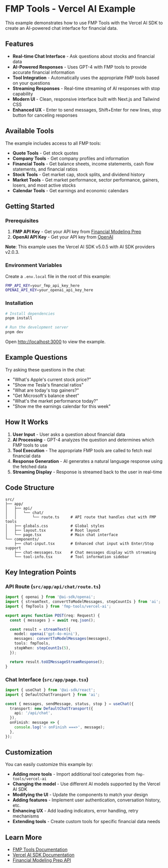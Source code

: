 # FMP Tools - Vercel AI Example

This example demonstrates how to use FMP Tools with the Vercel AI SDK to create an AI-powered chat interface for financial data.

## Features

- **Real-time Chat Interface** - Ask questions about stocks and financial data
- **AI-Powered Responses** - Uses GPT-4 with FMP tools to provide accurate financial information
- **Tool Integration** - Automatically uses the appropriate FMP tools based on your questions
- **Streaming Responses** - Real-time streaming of AI responses with stop capability
- **Modern UI** - Clean, responsive interface built with Next.js and Tailwind CSS
- **Enhanced UX** - Enter to send messages, Shift+Enter for new lines, stop button for canceling responses

## Available Tools

The example includes access to all FMP tools:

- **Quote Tools** - Get stock quotes
- **Company Tools** - Get company profiles and information
- **Financial Tools** - Get balance sheets, income statements, cash flow statements, and financial ratios
- **Stock Tools** - Get market cap, stock splits, and dividend history
- **Market Tools** - Get market performance, sector performance, gainers, losers, and most active stocks
- **Calendar Tools** - Get earnings and economic calendars

## Getting Started

### Prerequisites

1. **FMP API Key** - Get your API key from [Financial Modeling Prep](https://financialmodelingprep.com/developer/docs/)
2. **OpenAI API Key** - Get your API key from [OpenAI](https://platform.openai.com/api-keys)

**Note**: This example uses the Vercel AI SDK v5.0.5 with AI SDK providers v2.0.3.

### Environment Variables

Create a `.env.local` file in the root of this example:

```bash
FMP_API_KEY=your_fmp_api_key_here
OPENAI_API_KEY=your_openai_api_key_here
```

### Installation

```bash
# Install dependencies
pnpm install

# Run the development server
pnpm dev
```

Open [http://localhost:3000](http://localhost:3000) to view the example.

## Example Questions

Try asking these questions in the chat:

- "What's Apple's current stock price?"
- "Show me Tesla's financial ratios"
- "What are today's top gainers?"
- "Get Microsoft's balance sheet"
- "What's the market performance today?"
- "Show me the earnings calendar for this week"

## How It Works

1. **User Input** - User asks a question about financial data
2. **AI Processing** - GPT-4 analyzes the question and determines which FMP tools to use
3. **Tool Execution** - The appropriate FMP tools are called to fetch real financial data
4. **Response Generation** - AI generates a natural language response using the fetched data
5. **Streaming Display** - Response is streamed back to the user in real-time

## Code Structure

```
src/
├── app/
│   ├── api/
│   │   └── chat/
│   │       └── route.ts     # API route that handles chat with FMP tools
│   ├── globals.css          # Global styles
│   ├── layout.tsx           # Root layout
│   └── page.tsx             # Main chat interface
└── components/
    ├── chat-input.tsx       # Enhanced chat input with Enter/Stop support
    ├── chat-messages.tsx    # Chat messages display with streaming
    └── tool-info.tsx        # Tool information sidebar
```

## Key Integration Points

### API Route (`src/app/api/chat/route.ts`)

```typescript
import { openai } from '@ai-sdk/openai';
import { streamText, convertToModelMessages, stepCountIs } from 'ai';
import { fmpTools } from 'fmp-tools/vercel-ai';

export async function POST(req: Request) {
  const { messages } = await req.json();

  const result = streamText({
    model: openai('gpt-4o-mini'),
    messages: convertToModelMessages(messages),
    tools: fmpTools,
    stopWhen: stepCountIs(5),
  });

  return result.toUIMessageStreamResponse();
}
```

### Chat Interface (`src/app/page.tsx`)

```typescript
import { useChat } from '@ai-sdk/react';
import { DefaultChatTransport } from 'ai';

const { messages, sendMessage, status, stop } = useChat({
  transport: new DefaultChatTransport({
    api: '/api/chat',
  }),
  onFinish: message => {
    console.log('🔥 onFinish ===>', message);
  },
});
```

## Customization

You can easily customize this example by:

- **Adding more tools** - Import additional tool categories from `fmp-tools/vercel-ai`
- **Changing the model** - Use different AI models supported by the Vercel AI SDK
- **Modifying the UI** - Update the components to match your design
- **Adding features** - Implement user authentication, conversation history, etc.
- **Enhancing UX** - Add loading indicators, error handling, retry mechanisms
- **Extending tools** - Create custom tools for specific financial data needs

## Learn More

- [FMP Tools Documentation](../../../packages/tools/README.md)
- [Vercel AI SDK Documentation](https://sdk.vercel.ai/docs)
- [Financial Modeling Prep API](https://financialmodelingprep.com/developer/docs/)

